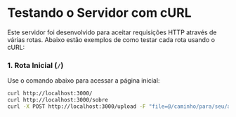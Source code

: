 # Testando o Servidor com cURL

Este servidor foi desenvolvido para aceitar requisições HTTP através de várias rotas. Abaixo estão exemplos de como testar cada rota usando o cURL:

### 1. Rota Inicial (`/`)

Use o comando abaixo para acessar a página inicial:

```bash
curl http://localhost:3000/
curl http://localhost:3000/sobre
curl -X POST http://localhost:3000/upload -F "file=@/caminho/para/seu/arquivo.txt"
